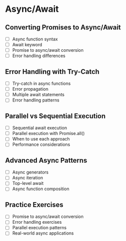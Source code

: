 # Async/Await

## Converting Promises to Async/Await
- [ ] Async function syntax
- [ ] Await keyword
- [ ] Promise to async/await conversion
- [ ] Error handling differences

## Error Handling with Try-Catch
- [ ] Try-catch in async functions
- [ ] Error propagation
- [ ] Multiple await statements
- [ ] Error handling patterns

## Parallel vs Sequential Execution
- [ ] Sequential await execution
- [ ] Parallel execution with Promise.all()
- [ ] When to use each approach
- [ ] Performance considerations

## Advanced Async Patterns
- [ ] Async generators
- [ ] Async iteration
- [ ] Top-level await
- [ ] Async function composition

## Practice Exercises
- [ ] Promise to async/await conversion
- [ ] Error handling exercises
- [ ] Parallel execution patterns
- [ ] Real-world async applications 